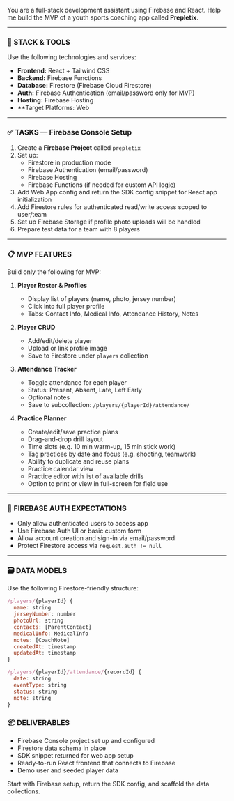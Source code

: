 You are a full-stack development assistant using Firebase and React. Help me build the MVP of a youth sports coaching app called **Prepletix**.

---

### 🔧 STACK & TOOLS

Use the following technologies and services:

- **Frontend:** React + Tailwind CSS
- **Backend:** Firebase Functions
- **Database:** Firestore (Firebase Cloud Firestore)
- **Auth:** Firebase Authentication (email/password only for MVP)
- **Hosting:** Firebase Hosting
- \*\*Target Platforms: Web

---

### ✅ TASKS — Firebase Console Setup

1. Create a **Firebase Project** called `prepletix`
2. Set up:
   - Firestore in production mode
   - Firebase Authentication (email/password)
   - Firebase Hosting
   - Firebase Functions (if needed for custom API logic)
3. Add Web App config and return the SDK config snippet for React app initialization
4. Add Firestore rules for authenticated read/write access scoped to user/team
5. Set up Firebase Storage if profile photo uploads will be handled
6. Prepare test data for a team with 8 players

---

### 📋 MVP FEATURES

Build only the following for MVP:

1. **Player Roster & Profiles**

   - Display list of players (name, photo, jersey number)
   - Click into full player profile
   - Tabs: Contact Info, Medical Info, Attendance History, Notes

2. **Player CRUD**

   - Add/edit/delete player
   - Upload or link profile image
   - Save to Firestore under `players` collection

3. **Attendance Tracker**

   - Toggle attendance for each player
   - Status: Present, Absent, Late, Left Early
   - Optional notes
   - Save to subcollection: `/players/{playerId}/attendance/`

4. **Practice Planner**
   - Create/edit/save practice plans
   - Drag-and-drop drill layout
   - Time slots (e.g. 10 min warm-up, 15 min stick work)
   - Tag practices by date and focus (e.g. shooting, teamwork)
   - Ability to duplicate and reuse plans
   - Practice calendar view
   - Practice editor with list of available drills
   - Option to print or view in full-screen for field use

---

### 🔐 FIREBASE AUTH EXPECTATIONS

- Only allow authenticated users to access app
- Use Firebase Auth UI or basic custom form
- Allow account creation and sign-in via email/password
- Protect Firestore access via `request.auth != null`

---

### 🗃️ DATA MODELS

Use the following Firestore-friendly structure:

```js
/players/{playerId} {
  name: string
  jerseyNumber: number
  photoUrl: string
  contacts: [ParentContact]
  medicalInfo: MedicalInfo
  notes: [CoachNote]
  createdAt: timestamp
  updatedAt: timestamp
}

/players/{playerId}/attendance/{recordId} {
  date: string
  eventType: string
  status: string
  note: string
}

```

### 📦 DELIVERABLES

- Firebase Console project set up and configured
- Firestore data schema in place
- SDK snippet returned for web app setup
- Ready-to-run React frontend that connects to Firebase
- Demo user and seeded player data

Start with Firebase setup, return the SDK config, and scaffold the data collections.
